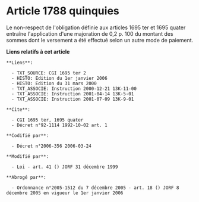 # Article 1788 quinquies

Le non-respect de l'obligation définie aux articles 1695 ter et 1695 quater entraîne l'application d'une majoration de 0,2 p.
100 du montant des sommes dont le versement a été effectué selon un autre mode de paiement.

**Liens relatifs à cet article**

	**Liens**:

	  - TXT_SOURCE: CGI 1695 ter 2
	  - HISTO: Edition du 1er janvier 2006
	  - HISTO: Edition du 31 mars 2000
	  - TXT_ASSOCIE: Instruction 2000-12-21 13K-11-00
	  - TXT_ASSOCIE: Instruction 2001-04-14 13K-5-01
	  - TXT_ASSOCIE: Instruction 2001-07-09 13K-9-01

	**Cite**:

	  - CGI 1695 ter, 1695 quater
	  - Décret n°92-1114 1992-10-02 art. 1

	**Codifié par**:

	  - Décret n°2006-356 2006-03-24

	**Modifié par**:

	  - Loi - art. 41 () JORF 31 décembre 1999

	**Abrogé par**:

	  - Ordonnance n°2005-1512 du 7 décembre 2005 - art. 18 () JORF 8 décembre 2005 en vigueur le 1er janvier 2006
